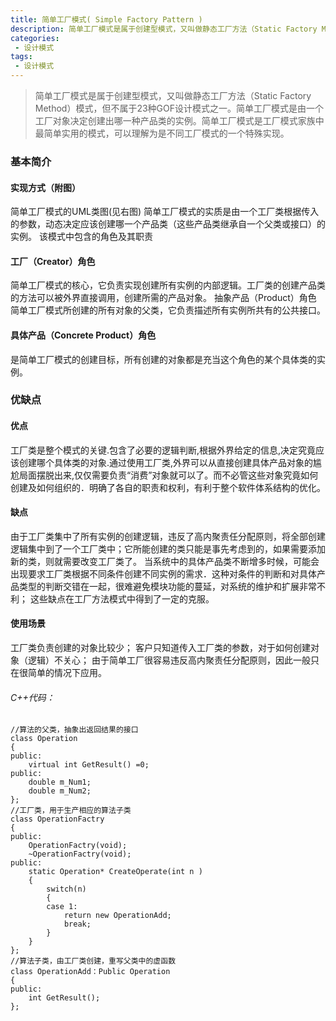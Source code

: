 ```yaml
---
title: 简单工厂模式( Simple Factory Pattern )
description: 简单工厂模式是属于创建型模式，又叫做静态工厂方法（Static Factory Method）模式，但不属于23种GOF设计模式之一。
categories:
 - 设计模式
tags:
 - 设计模式
---
```


> 简单工厂模式是属于创建型模式，又叫做静态工厂方法（Static Factory Method）模式，但不属于23种GOF设计模式之一。简单工厂模式是由一个工厂对象决定创建出哪一种产品类的实例。简单工厂模式是工厂模式家族中最简单实用的模式，可以理解为是不同工厂模式的一个特殊实现。

<!-- more -->


### 基本简介
#### 实现方式（附图）
简单工厂模式的UML类图(见右图)
简单工厂模式的实质是由一个工厂类根据传入的参数，动态决定应该创建哪一个产品类（这些产品类继承自一个父类或接口）的实例。
该模式中包含的角色及其职责
#### 工厂（Creator）角色
简单工厂模式的核心，它负责实现创建所有实例的内部逻辑。工厂类的创建产品类的方法可以被外界直接调用，创建所需的产品对象。
抽象产品（Product）角色
简单工厂模式所创建的所有对象的父类，它负责描述所有实例所共有的公共接口。
#### 具体产品（Concrete Product）角色
是简单工厂模式的创建目标，所有创建的对象都是充当这个角色的某个具体类的实例。
### 优缺点
#### 优点
工厂类是整个模式的关键.包含了必要的逻辑判断,根据外界给定的信息,决定究竟应该创建哪个具体类的对象.通过使用工厂类,外界可以从直接创建具体产品对象的尴尬局面摆脱出来,仅仅需要负责“消费”对象就可以了。而不必管这些对象究竟如何创建及如何组织的．明确了各自的职责和权利，有利于整个软件体系结构的优化。
#### 缺点
由于工厂类集中了所有实例的创建逻辑，违反了高内聚责任分配原则，将全部创建逻辑集中到了一个工厂类中；它所能创建的类只能是事先考虑到的，如果需要添加新的类，则就需要改变工厂类了。
当系统中的具体产品类不断增多时候，可能会出现要求工厂类根据不同条件创建不同实例的需求．这种对条件的判断和对具体产品类型的判断交错在一起，很难避免模块功能的蔓延，对系统的维护和扩展非常不利；
这些缺点在工厂方法模式中得到了一定的克服。
#### 使用场景
工厂类负责创建的对象比较少；
客户只知道传入工厂类的参数，对于如何创建对象（逻辑）不关心；
由于简单工厂很容易违反高内聚责任分配原则，因此一般只在很简单的情况下应用。
###### C++代码：
```
//算法的父类，抽象出返回结果的接口
class Operation
{
public:
    virtual int GetResult() =0;
public:
    double m_Num1;
    double m_Num2;
};
//工厂类，用于生产相应的算法子类
class OperationFactry
{
public:
    OperationFactry(void);
    ~OperationFactry(void);
public:
    static Operation* CreateOperate(int n )
    {
        switch(n)
        {
        case 1:
            return new OperationAdd;
            break;
        }
    }
};
//算法子类，由工厂类创建，重写父类中的虚函数
class OperationAdd：Public Operation
{
public:
    int GetResult();
};

```